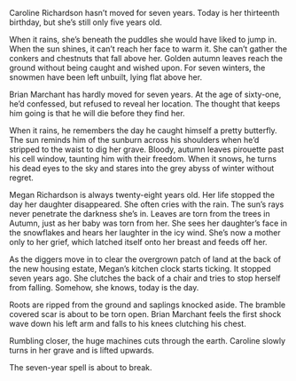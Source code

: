 Caroline Richardson hasn’t moved for seven years. Today is her thirteenth birthday, but she’s still only five years old.

When it rains, she’s beneath the puddles she would have liked to jump in. When the sun shines, it can’t reach her face to warm it. She can’t gather the conkers and chestnuts that fall above her. Golden autumn leaves reach the ground without being caught and wished upon. For seven winters, the snowmen have been left unbuilt, lying flat above her.

Brian Marchant has hardly moved for seven years. At the age of sixty-one, he’d confessed, but refused to reveal her location. The thought that keeps him going is that he will die before they find her.  

When it rains, he remembers the day he caught himself a pretty butterfly. The sun reminds him of the sunburn across his shoulders when he’d stripped to the waist to dig her grave. Bloody, autumn leaves pirouette past his cell window, taunting him with their freedom. When it snows, he turns his dead eyes to the sky and stares into the grey abyss of winter without regret.

Megan Richardson is always twenty-eight years old. Her life stopped the day her daughter disappeared. She often cries with the rain. The sun’s rays never penetrate the darkness she’s in. Leaves are torn from the trees in Autumn, just as her baby was torn from her. She sees her daughter’s face in the snowflakes and hears her laughter in the icy wind. She’s now a mother only to her grief, which latched itself onto her breast and feeds off her.

As the diggers move in to clear the overgrown patch of land at the back of the new housing estate, Megan’s kitchen clock starts ticking. It stopped seven years ago. She clutches the back of a chair and tries to stop herself from falling. Somehow, she knows, today is the day.

Roots are ripped from the ground and saplings knocked aside. The bramble covered scar is about to be torn open. Brian Marchant feels the first shock wave down his left arm and falls to his knees clutching his chest.  

Rumbling closer, the huge machines cuts through the earth. Caroline slowly turns in her grave and is lifted upwards.  

The seven-year spell is about to break.